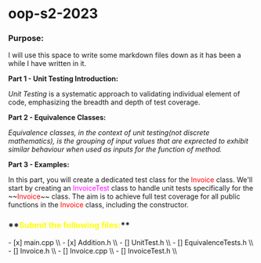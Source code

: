 # oop-s2-2023

<h3>Purpose:</h3>
I will use this space to write some markdown files down as it has been a while I have written in it. 

<b>Part 1 - Unit Testing Introduction: </b>
<p><i>Unit Testing</i> is a systematic approach to validating individual element of code, emphasizing the breadth and depth of test coverage.</p>

<b>Part 2 - Equivalence Classes: </b>
<p><i>Equivalence classes, in the context of unit testing(not discrete mathematics), is the grouping of input values that are exprected to exhibit similar behaviour when used as inputs for the function of method. </i></p>

<b>Part 3 -  Examples: </b>
<p>In this part, you will create a dedicated test class for the <font color=red>Invoice</font> class. We'll start by creating an <font color='magenta'>InvoiceTest</font> class to handle unit tests specifically for the ~~<font color='red'>Invoice</font>~~ class. The aim is to achieve full test coverage for all public functions in the <font color='red'>Invoice</font> class, including the constructor.</p>

<h3>**<font color='yellow'>Submit the following files:</font>**</h3>
- [x] main.cpp \\
- [x] Addition.h \\
- [] UnitTest.h \\ 
- [] EquivalenceTests.h \\
- [] Invoice.h \\
- [] Invoice.cpp \\
- [] InvoiceTest.h \\